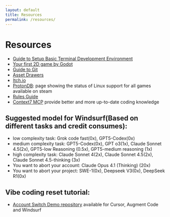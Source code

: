 ```yaml
---
layout: default
title: Resources
permalink: /resources/
---
```


# Resources

- [Guide to Setup Basic Terminal Development Environment](/resources/terminal-guide/)
- [Your first 2D game by Godot](https://docs.godotengine.org/en/stable/getting_started/first_2d_game/)
- [Guide to Git](/resources/git-guide/)
- [Asset Drawers](/assets-drawer/)
- [Itch.io](https://itch.io)
- [ProtonDB](https://protondb.com): page showing the status of Linux support for all games available on steam
- [Rules Guide](/resources/rules-guide/)
- [Context7 MCP](https://github.com/upstash/context7) provide better and more up-to-date coding knowledge

## Suggested model for Windsurf(Based on different tasks and credit consumes):

- low complexity task: Grok code fast(0x), GPT5-Codex(0x)
- medium complexity task: GPT5-Codex(0x), GPT o3(1x), Claude Sonnet 4.5(2x), GPT5-low Reasoning (0.5x), GPT5-medium reasoning (1x)
- high complexity task: Claude Sonnet 4(2x), Claude Sonnet 4.5(2x), Claude Sonnet 4.5-thinking (3x)
- You want to abort your account: Claude Opus 4.1 (Thinking) (20x)
- You want to abort your project: SWE-1(0x), Deepseek V3(0x), DeepSeek R1(0x)

## Vibe coding reset tutorial:
- [Account Switch Demo repository](https://github.com/yuxinle1996/account-switch-demo)
available for Cursor, Augment Code and Windsurf
